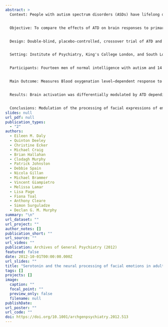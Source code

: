 ```yaml
---
abstract: >
  Context: People with autism spectrum disorders (ASDs) have lifelong deficits in social behavior and differences in behavioral as well as neural responses to facial expressions of emotion. The biological basis to this is incompletely understood, but it may include differences in the role of neurotransmitters such as serotonin, which modulate facial emotion processing in health. While some individuals with ASD have significant differences in the serotonin system, to our knowledge, no one has investigated its role during facial emotion processing in adults with ASD and control subjects using acute tryptophan depletion (ATD) and functional magnetic resonance imaging.


  Objective: To compare the effects of ATD on brain responses to primary facial expressions of emotion in men with ASD and healthy control subjects.


  Design: Double-blind, placebo-controlled, crossover trial of ATD and functional magnetic resonance imaging to measure brain activity during incidental processing of disgust, fearful, happy, and sad facial expressions.


  Setting: Institute of Psychiatry, King's College London, and South London and Maudsley National Health Service Foundation Trust, England.


  Participants: Fourteen men of normal intelligence with autism and 14 control subjects who did not significantly differ in sex, age, or overall intelligence.


  Main Outcome: Measures Blood oxygenation level–dependent response to facial expressions of emotion.


  Results: Brain activation was differentially modulated by ATD depending on diagnostic group and emotion type within regions of the social brain network. For example, processing of disgust faces was associated with interactions in medial frontal and lingual gyri, whereas processing of happy faces was associated with interactions in middle frontal gyrus and putamen.


  Conclusions: Modulation of the processing of facial expressions of emotion by serotonin significantly differs in people with ASD compared with control subjects. The differences vary with emotion type and occur in social brain regions that have been shown to be associated with group differences in serotonin synthesis/receptor or transporter density.
slides: null
url_pdf: null
publication_types:
  - "2"
authors:
  - Eileen M. Daly
  - Quinton Deeley
  - Christine Ecker
  - Michael Craig
  - Brian Hallahan
  - Clodagh Murphy
  - Patrick Johnston
  - Debbie Spain
  - Nicola Gillan
  - Michael Brammer
  - Vincent Giampietro
  - Melissa Lamar
  - Lisa Page
  - Fiona Toal
  - Anthony Cleare
  - Simon Surguladze
  - Declan G. M. Murphy
summary: "\n"
url_dataset: ""
url_project: ""
author_notes: []
publication_short: ""
url_source: ""
url_video: ""
publication: Archives of General Psychiatry (2012)
featured: false
date: 2012-10-01T00:00:00.000Z
url_slides: ""
title: "Serotonin and the neural processing of facial emotions in adults with autism: An fMRI study using acute tryptophan depletion"
tags: []
projects: []
image:
  caption: ""
  focal_point: ""
  preview_only: false
  filename: null
publishDate: 
url_poster: ""
url_code: ""
doi: https://doi.org/10.1001/archgenpsychiatry.2012.513
---
```


<!--- {{% callout note %}} ---->

<!--- Click the _Cite_ button above to demo the feature to enable visitors to import publication metadata into their reference management software. ---->
<!--- {{% /callout %}} ---->

<!--- Supplementary notes can be added here, including [code and math](https://wowchemy.com/docs/content/writing-markdown-latex/). ---->
